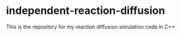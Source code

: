 # independent-reaction-diffusion
This is the repository for my reaction diffusion simulation code in C++
